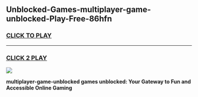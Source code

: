 
## Unblocked-Games-multiplayer-game-unblocked-Play-Free-86hfn
<h3>
<a href="https://premium76.site?title=multiplayer-game-unblocked&ref=18A1">CLICK TO PLAY</a></h3>
<hr>

<h3>
<a href="https://premium76.site?title=multiplayer-game-unblocked&ref=18A1">CLICK 2 PLAY</a>
  
</h3>

<a href="https://premium76.site?title=multiplayer-game-unblocked&ref=18A1"><img src="https://clearcache.store/games.png"></a>


**multiplayer-game-unblocked games unblocked: Your Gateway to Fun and Accessible Online Gaming**
